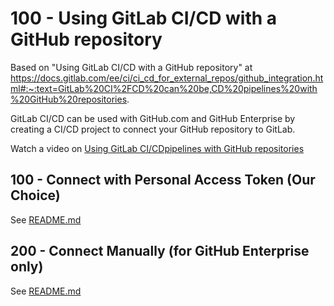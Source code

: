 # 100 - Using GitLab CI/CD with a GitHub repository

Based on "Using GitLab CI/CD with a GitHub repository" at https://docs.gitlab.com/ee/ci/ci_cd_for_external_repos/github_integration.html#:~:text=GitLab%20CI%2FCD%20can%20be,CD%20pipelines%20with%20GitHub%20repositories.

GitLab CI/CD can be used with GitHub.com and GitHub Enterprise by creating a CI/CD project to connect your GitHub repository to GitLab.

Watch a video on [Using GitLab CI/CDpipelines with GitHub repositories](https://www.youtube.com/watch?v=qgl3F2j-1cI)

## 100 - Connect with Personal Access Token (Our Choice)

See [README.md](./100/README.md)

## 200 - Connect Manually (for GitHub Enterprise only)

See [README.md](./200/README.md)
